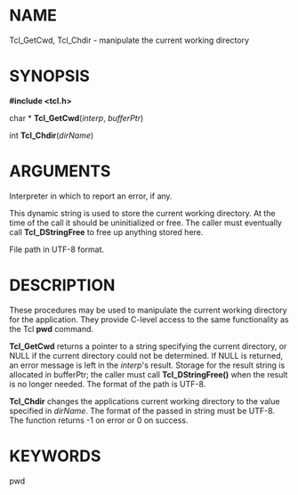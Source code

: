 # NAME

Tcl_GetCwd, Tcl_Chdir - manipulate the current working directory

# SYNOPSIS

**#include \<tcl.h\>**

char \* **Tcl_GetCwd**(*interp*, *bufferPtr*)

int **Tcl_Chdir**(*dirName*)

# ARGUMENTS

Interpreter in which to report an error, if any.

This dynamic string is used to store the current working directory. At
the time of the call it should be uninitialized or free. The caller must
eventually call **Tcl_DStringFree** to free up anything stored here.

File path in UTF-8 format.

# DESCRIPTION

These procedures may be used to manipulate the current working directory
for the application. They provide C-level access to the same
functionality as the Tcl **pwd** command.

**Tcl_GetCwd** returns a pointer to a string specifying the current
directory, or NULL if the current directory could not be determined. If
NULL is returned, an error message is left in the *interp*\'s result.
Storage for the result string is allocated in bufferPtr; the caller must
call **Tcl_DStringFree()** when the result is no longer needed. The
format of the path is UTF-8.

**Tcl_Chdir** changes the applications current working directory to the
value specified in *dirName*. The format of the passed in string must be
UTF-8. The function returns -1 on error or 0 on success.

# KEYWORDS

pwd
